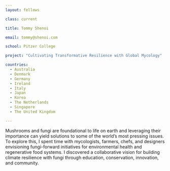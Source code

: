 ```yaml
---
layout: fellows

class: current

title: Tommy Shenoi

email: tommy@shenoi.com

school: Pitzer College

project: "Cultivating Transformative Resilience with Global Mycology"

countries:
  - Australia
  - Denmark
  - Germany
  - Ireland
  - Italy
  - Japan
  - Korea
  - The Netherlands
  - Singapore
  - The United Kingdom

---
```


Mushrooms and fungi are foundational to life on earth and leveraging their importance can yield solutions to some of the world’s most pressing issues. To explore this, I spent time with mycologists, farmers, chefs, and designers envisioning fungi-forward initiatives for environmental health and regenerative food systems. I discovered a collaborative vision for building climate resilience with fungi through education, conservation, innovation, and community.

